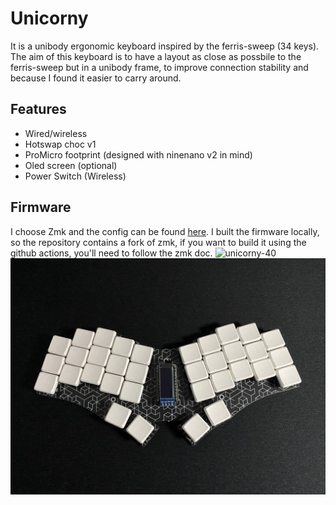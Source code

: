 # Unicorny
It is a unibody ergonomic keyboard inspired by the ferris-sweep (34 keys).
The aim of this keyboard is to have a layout as close as possbile to the ferris-sweep but in a unibody frame, 
to improve connection stability and because I found it easier to carry around.

## Features
- Wired/wireless
- Hotswap choc v1
- ProMicro footprint (designed with ninenano v2 in mind)
- Oled screen (optional)
- Power Switch (Wireless)

## Firmware
I choose Zmk and the config can be found [here](https://github.com/Riccardo-merli94/zmk/tree/main/app/boards/shields/unicorny).
I built the firmware locally, so the repository contains a fork of zmk, if you want to build it using the github actions, you'll need to follow the zmk doc.
![unicorny-40](https://github.com/Riccardo-merli94/Unicorny/blob/main/40-keys.jpg?raw=true)
![unicorny](https://github.com/Riccardo-merli94/Unicorny/blob/main/IMG_0946.jpg?raw=true)
